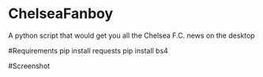 # ChelseaFanboy
A python script that would get you all the Chelsea F.C. news on the desktop

#Requirements
pip install requests
pip install bs4

#Screenshot 

